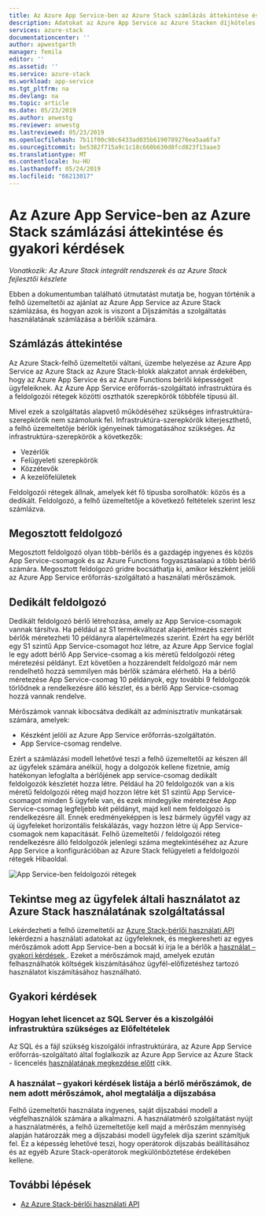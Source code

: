 ```yaml
---
title: Az Azure App Service-ben az Azure Stack számlázás áttekintése és gyakori kérdések |} A Microsoft Docs
description: Adatokat az Azure App Service az Azure Stacken díjköteles és kell fizetnie.
services: azure-stack
documentationcenter: ''
author: apwestgarth
manager: femila
editor: ''
ms.assetid: ''
ms.service: azure-stack
ms.workload: app-service
ms.tgt_pltfrm: na
ms.devlang: na
ms.topic: article
ms.date: 05/23/2019
ms.author: anwestg
ms.reviewer: anwestg
ms.lastreviewed: 05/23/2019
ms.openlocfilehash: 7b11f00c98c6433ad035b6190789276ea5aa6fa7
ms.sourcegitcommit: be5382f715a9c1c18c660b630d8fcd823f13aae3
ms.translationtype: MT
ms.contentlocale: hu-HU
ms.lasthandoff: 05/24/2019
ms.locfileid: "66213017"
---
```

# <a name="azure-app-service-on-azure-stack-billing-overview-and-faq"></a>Az Azure App Service-ben az Azure Stack számlázási áttekintése és gyakori kérdések

*Vonatkozik: Az Azure Stack integrált rendszerek és az Azure Stack fejlesztői készlete*

Ebben a dokumentumban található útmutatást mutatja be, hogyan történik a felhő üzemeltetői az ajánlat az Azure App Service az Azure Stack számlázása, és hogyan azok is viszont a Díjszámítás a szolgáltatás használatának számlázása a bérlőik számára.

## <a name="billing-overview"></a>Számlázás áttekintése

Az Azure Stack-felhő üzemeltetői váltani, üzembe helyezése az Azure App Service az Azure Stack az Azure Stack-blokk alakzatot annak érdekében, hogy az Azure App Service és az Azure Functions bérlői képességeit ügyfeleiknek.  Az Azure App Service erőforrás-szolgáltató infrastruktúra és a feldolgozói rétegek közötti oszthatók szerepkörök többféle típusú áll.

Mivel ezek a szolgáltatás alapvető működéséhez szükséges infrastruktúra-szerepkörök nem számolunk fel.  Infrastruktúra-szerepkörök kiterjeszthető, a felhő üzemeltetője bérlők igényeinek támogatásához szükséges.  Az infrastruktúra-szerepkörök a következők:

- Vezérlők
- Felügyeleti szerepkörök
- Közzétevők
- A kezelőfelületek

Feldolgozói rétegek állnak, amelyek két fő típusba sorolhatók: közös és a dedikált. Feldolgozó, a felhő üzemeltetője a következő feltételek szerint lesz számlázva.

## <a name="shared-workers"></a>Megosztott feldolgozó

Megosztott feldolgozó olyan több-bérlős és a gazdagép ingyenes és közös App Service-csomagok és az Azure Functions fogyasztásalapú a több bérlő számára. Megosztott feldolgozó gridre bocsáthatja ki, amikor készként jelöli az Azure App Service erőforrás-szolgáltató a használati mérőszámok.

## <a name="dedicated-workers"></a>Dedikált feldolgozó

Dedikált feldolgozó bérlő létrehozása, amely az App Service-csomagok vannak társítva. Ha például az S1 termékváltozat alapértelmezés szerint bérlők méretezheti 10 példányra alapértelmezés szerint. Ezért ha egy bérlőt egy S1 szintű App Service-csomagot hoz létre, az Azure App Service foglal le egy adott bérlő App Service-csomag a kis méretű feldolgozói réteg méretezési példányt. Ezt követően a hozzárendelt feldolgozó már nem rendelhető hozzá semmilyen más bérlők számára elérhető.  Ha a bérlő méretezése App Service-csomag 10 példányok, egy további 9 feldolgozók törlődnek a rendelkezésre álló készlet, és a bérlő App Service-csomag hozzá vannak rendelve.

Mérőszámok vannak kibocsátva dedikált az adminisztratív munkatársak számára, amelyek:

- Készként jelöli az Azure App Service erőforrás-szolgáltatón.
- App Service-csomag rendelve.

Ezért a számlázási modell lehetővé teszi a felhő üzemeltetői az készen áll az ügyfelek számára anélkül, hogy a dolgozók kellene fizetnie, amíg hatékonyan lefoglalta a bérlőjének app service-csomag dedikált feldolgozók készletét hozza létre. Például ha 20 feldolgozók van a kis méretű feldolgozói réteg majd hozzon létre két S1 szintű App Service-csomagot minden 5 ügyfele van, és ezek mindegyike méretezése App Service-csomag legfeljebb két példányt, majd kell nem feldolgozó is rendelkezésre áll. Ennek eredményeképpen is lesz bármely ügyfél vagy az új ügyfeleket horizontális felskálázás, vagy hozzon létre új App Service-csomagok nem kapacitását. Felhő üzemeltetői / feldolgozói réteg rendelkezésre álló feldolgozók jelenlegi száma megtekintéséhez az Azure App Service a konfigurációban az Azure Stack felügyeleti a feldolgozói rétegek Hibaoldal.

![App Service-ben feldolgozói rétegek][1]

## <a name="see-customer-usage-using-the-azure-stack-usage-service"></a>Tekintse meg az ügyfelek általi használatot az Azure Stack használatának szolgáltatással

Lekérdezheti a felhő üzemeltetői az [Azure Stack-bérlői használati API](azure-stack-tenant-resource-usage-api.md) lekérdezni a használati adatokat az ügyfeleknek, és megkeresheti az egyes mérőszámok adott App Service-ben a bocsát ki írja le a bérlők a [használat – gyakori kérdések ](azure-stack-usage-related-faq.md). Ezeket a mérőszámok majd, amelyek ezután felhasználhatók költségek kiszámításához ügyfél-előfizetéshez tartozó használatot kiszámításához használható.

## <a name="frequently-asked-questions"></a>Gyakori kérdések

### <a name="how-do-i-license-the-sql-server-and-file-server-infrastructure-required-in-the-pre-requisites"></a>Hogyan lehet licencet az SQL Server és a kiszolgálói infrastruktúra szükséges az Előfeltételek

Az SQL és a fájl szükség kiszolgálói infrastruktúrára, az Azure App Service erőforrás-szolgáltató által foglalkozik az Azure App Service az Azure Stack - licencelés [használatának megkezdése előtt](azure-stack-app-service-before-you-get-started.md#licensing-concerns-for-required-file-server-and-sql-server) cikk.

### <a name="the-usage-faq-lists-the-tenant-meters-but-not-the-prices-for-those-meters-where-can-i-find-them"></a>A használat – gyakori kérdések listája a bérlő mérőszámok, de nem adott mérőszámok, ahol megtalálja a díjszabása

Felhő üzemeltetői használata ingyenes, saját díjszabási modell a végfelhasználók számára a alkalmazni. A használatmérő szolgáltatást nyújt a használatmérés, a felhő üzemeltetője kell majd a mérőszám mennyiség alapján határozzák meg a díjszabási modell ügyfelek díja szerint számítjuk fel. Ez a képesség lehetővé teszi, hogy operátorok díjszabás beállításához és az egyéb Azure Stack-operátorok megkülönböztetése érdekében kellene.

## <a name="next-steps"></a>További lépések

- [Az Azure Stack-bérlői használati API](azure-stack-tenant-resource-usage-api.md)

<!--Image references-->
[1]: ./media/app-service-billing-faq/app-service-worker-tiers.png
